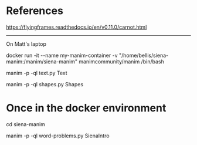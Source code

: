 # References

https://flyingframes.readthedocs.io/en/v0.11.0/carnot.html


----------------------------------
On Matt's laptop

docker run -it --name my-manim-container -v "/home/bellis/siena-manim:/manim/siena-manim" manimcommunity/manim /bin/bash

manim -p -ql text.py Text

manim -p -ql shapes.py Shapes


##### 

# Once in the docker environment
cd siena-manim

manim -p -ql word-problems.py SienaIntro
